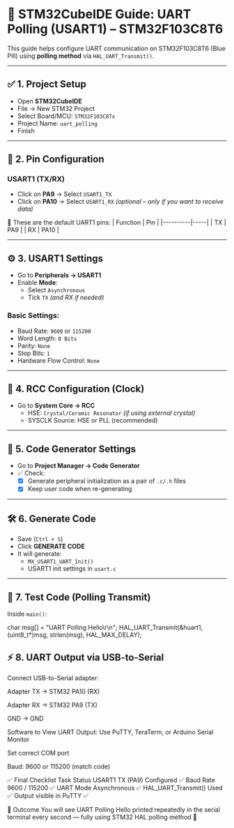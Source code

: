 # 🔧 STM32CubeIDE Guide: UART Polling (USART1) – STM32F103C8T6

This guide helps configure UART communication on STM32F103C8T6 (Blue Pill) using **polling method** via `HAL_UART_Transmit()`.

---

## ✅ 1. Project Setup

- Open **STM32CubeIDE**
- File → New STM32 Project
- Select Board/MCU: `STM32F103C8Tx`
- Project Name: `uart_polling`
- Finish

---

## 🧭 2. Pin Configuration

### USART1 (TX/RX)
- Click on **PA9** → Select `USART1_TX`
- Click on **PA10** → Select `USART1_RX` *(optional – only if you want to receive data)*

📌 These are the default UART1 pins:
| Function | Pin |
|----------|-----|
| TX       | PA9 |
| RX       | PA10 |

---

## ⚙️ 3. USART1 Settings

- Go to **Peripherals → USART1**
- Enable **Mode**:
  - Select `Asynchronous`
  - Tick `TX` *(and RX if needed)*

### Basic Settings:
- Baud Rate: `9600` or `115200`
- Word Length: `8 Bits`
- Parity: `None`
- Stop Bits: `1`
- Hardware Flow Control: `None`

---

## 🔌 4. RCC Configuration (Clock)

- Go to **System Core → RCC**
  - HSE: `Crystal/Ceramic Resonator` *(if using external crystal)*
  - SYSCLK Source: HSE or PLL (recommended)

---

## 🧰 5. Code Generator Settings

- Go to **Project Manager → Code Generator**
- ✅ Check:
  - [x] Generate peripheral initialization as a pair of `.c/.h` files
  - [x] Keep user code when re-generating

---

## 🛠️ 6. Generate Code

- Save (`Ctrl + S`)
- Click **GENERATE CODE**
- It will generate:
  - `MX_USART1_UART_Init()`
  - USART1 init settings in `usart.c`

---

## 🧪 7. Test Code (Polling Transmit)

Inside `main()`:


char msg[] = "UART Polling Hello\r\n";
HAL_UART_Transmit(&huart1, (uint8_t*)msg, strlen(msg), HAL_MAX_DELAY);

## ⚡ 8. UART Output via USB-to-Serial

Connect USB-to-Serial adapter:

Adapter TX → STM32 PA10 (RX)

Adapter RX → STM32 PA9 (TX)

GND → GND

Software to View UART Output:
Use PuTTY, TeraTerm, or Arduino Serial Monitor

Set correct COM port

Baud: 9600 or 115200 (match code)

✅ Final Checklist
Task	Status
USART1 TX (PA9) Configured	✅
Baud Rate 9600 / 115200	✅
UART Mode Asynchronous	✅
HAL_UART_Transmit() Used	✅
Output visible in PuTTY	✅

🎯 Outcome
You will see UART Polling Hello printed repeatedly in the serial terminal every second — fully using STM32 HAL polling method 💬
```c
